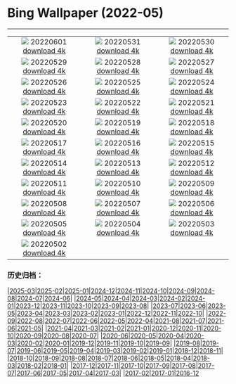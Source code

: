 # Bing Wallpaper (2022-05)
**************
| | | |
| :----: | :----: | :----: |
| ![](https://www.bing.com/th?id=OHR.MarovoLagoon_FR-FR0815135447_1920x1080.jpg) 20220601 [download 4k](https://www.bing.com/th?id=OHR.MarovoLagoon_FR-FR0815135447_UHD.jpg) | ![](https://www.bing.com/th?id=OHR.ParrotDay_FR-FR0616853074_1920x1080.jpg) 20220531 [download 4k](https://www.bing.com/th?id=OHR.ParrotDay_FR-FR0616853074_UHD.jpg) | ![](https://www.bing.com/th?id=OHR.SunsetVillage_FR-FR6099215834_1920x1080.jpg) 20220530 [download 4k](https://www.bing.com/th?id=OHR.SunsetVillage_FR-FR6099215834_UHD.jpg) |
| ![](https://www.bing.com/th?id=OHR.MomJoey_FR-FR0275359119_1920x1080.jpg) 20220529 [download 4k](https://www.bing.com/th?id=OHR.MomJoey_FR-FR0275359119_UHD.jpg) | ![](https://www.bing.com/th?id=OHR.PurnululuNP_FR-FR0119227825_1920x1080.jpg) 20220528 [download 4k](https://www.bing.com/th?id=OHR.PurnululuNP_FR-FR0119227825_UHD.jpg) | ![](https://www.bing.com/th?id=OHR.MarinHeadlands_FR-FR9919380737_1920x1080.jpg) 20220527 [download 4k](https://www.bing.com/th?id=OHR.MarinHeadlands_FR-FR9919380737_UHD.jpg) |
| ![](https://www.bing.com/th?id=OHR.Monteverde_FR-FR8373694674_1920x1080.jpg) 20220526 [download 4k](https://www.bing.com/th?id=OHR.Monteverde_FR-FR8373694674_UHD.jpg) | ![](https://www.bing.com/th?id=OHR.Alhambra_FR-FR8198055415_1920x1080.jpg) 20220525 [download 4k](https://www.bing.com/th?id=OHR.Alhambra_FR-FR8198055415_UHD.jpg) | ![](https://www.bing.com/th?id=OHR.KornatiNP_FR-FR8021859367_1920x1080.jpg) 20220524 [download 4k](https://www.bing.com/th?id=OHR.KornatiNP_FR-FR8021859367_UHD.jpg) |
| ![](https://www.bing.com/th?id=OHR.RedBellied_FR-FR7834318654_1920x1080.jpg) 20220523 [download 4k](https://www.bing.com/th?id=OHR.RedBellied_FR-FR7834318654_UHD.jpg) | ![](https://www.bing.com/th?id=OHR.ZebraEgret_FR-FR7656451033_1920x1080.jpg) 20220522 [download 4k](https://www.bing.com/th?id=OHR.ZebraEgret_FR-FR7656451033_UHD.jpg) | ![](https://www.bing.com/th?id=OHR.AlbionFalls_FR-FR7443292694_1920x1080.jpg) 20220521 [download 4k](https://www.bing.com/th?id=OHR.AlbionFalls_FR-FR7443292694_UHD.jpg) |
| ![](https://www.bing.com/th?id=OHR.Martin_FR-FR7076602689_1920x1080.jpg) 20220520 [download 4k](https://www.bing.com/th?id=OHR.Martin_FR-FR7076602689_UHD.jpg) | ![](https://www.bing.com/th?id=OHR.GlassBridge_FR-FR4054416552_1920x1080.jpg) 20220519 [download 4k](https://www.bing.com/th?id=OHR.GlassBridge_FR-FR4054416552_UHD.jpg) | ![](https://www.bing.com/th?id=OHR.KansasPrairiefire_FR-FR3805746774_1920x1080.jpg) 20220518 [download 4k](https://www.bing.com/th?id=OHR.KansasPrairiefire_FR-FR3805746774_UHD.jpg) |
| ![](https://www.bing.com/th?id=OHR.Cannes22_FR-FR3521436026_1920x1080.jpg) 20220517 [download 4k](https://www.bing.com/th?id=OHR.Cannes22_FR-FR3521436026_UHD.jpg) | ![](https://www.bing.com/th?id=OHR.RG2022_FR-FR3111283418_1920x1080.jpg) 20220516 [download 4k](https://www.bing.com/th?id=OHR.RG2022_FR-FR3111283418_UHD.jpg) | ![](https://www.bing.com/th?id=OHR.BerninaBloodMoon_FR-FR2050404886_1920x1080.jpg) 20220515 [download 4k](https://www.bing.com/th?id=OHR.BerninaBloodMoon_FR-FR2050404886_UHD.jpg) |
| ![](https://www.bing.com/th?id=OHR.WindmillDay_FR-FR1644102498_1920x1080.jpg) 20220514 [download 4k](https://www.bing.com/th?id=OHR.WindmillDay_FR-FR1644102498_UHD.jpg) | ![](https://www.bing.com/th?id=OHR.MaasaiGiraffe_FR-FR1406697439_1920x1080.jpg) 20220513 [download 4k](https://www.bing.com/th?id=OHR.MaasaiGiraffe_FR-FR1406697439_UHD.jpg) | ![](https://www.bing.com/th?id=OHR.RedCross_FR-FR1123829831_1920x1080.jpg) 20220512 [download 4k](https://www.bing.com/th?id=OHR.RedCross_FR-FR1123829831_UHD.jpg) |
| ![](https://www.bing.com/th?id=OHR.OiaVillage_FR-FR0741345231_1920x1080.jpg) 20220511 [download 4k](https://www.bing.com/th?id=OHR.OiaVillage_FR-FR0741345231_UHD.jpg) | ![](https://www.bing.com/th?id=OHR.GiffordPinchot_FR-FR0377034326_1920x1080.jpg) 20220510 [download 4k](https://www.bing.com/th?id=OHR.GiffordPinchot_FR-FR0377034326_UHD.jpg) | ![](https://www.bing.com/th?id=OHR.GoremeNationalPark_FR-FR2103692868_1920x1080.jpg) 20220509 [download 4k](https://www.bing.com/th?id=OHR.GoremeNationalPark_FR-FR2103692868_UHD.jpg) |
| ![](https://www.bing.com/th?id=OHR.PawneeOwls_FR-FR1773476741_1920x1080.jpg) 20220508 [download 4k](https://www.bing.com/th?id=OHR.PawneeOwls_FR-FR1773476741_UHD.jpg) | ![](https://www.bing.com/th?id=OHR.SwedishAntenna_FR-FR1439823433_1920x1080.jpg) 20220507 [download 4k](https://www.bing.com/th?id=OHR.SwedishAntenna_FR-FR1439823433_UHD.jpg) | ![](https://www.bing.com/th?id=OHR.HertfordshireBluebells_FR-FR0177253916_1920x1080.jpg) 20220506 [download 4k](https://www.bing.com/th?id=OHR.HertfordshireBluebells_FR-FR0177253916_UHD.jpg) |
| ![](https://www.bing.com/th?id=OHR.JaliscoAgave_FR-FR1654274610_1920x1080.jpg) 20220505 [download 4k](https://www.bing.com/th?id=OHR.JaliscoAgave_FR-FR1654274610_UHD.jpg) | ![](https://www.bing.com/th?id=OHR.WadiRum_FR-FR1878112441_1920x1080.jpg) 20220504 [download 4k](https://www.bing.com/th?id=OHR.WadiRum_FR-FR1878112441_UHD.jpg) | ![](https://www.bing.com/th?id=OHR.DuckHen_FR-FR1436087228_1920x1080.jpg) 20220503 [download 4k](https://www.bing.com/th?id=OHR.DuckHen_FR-FR1436087228_UHD.jpg) |
| ![](https://www.bing.com/th?id=OHR.TravertineTurkey_FR-FR1140932977_1920x1080.jpg) 20220502 [download 4k](https://www.bing.com/th?id=OHR.TravertineTurkey_FR-FR1140932977_UHD.jpg) |  |  |

### 历史归档：

|[2025-03](/../2025-03/2025-03.md)|[2025-02](/../2025-02/2025-02.md)|[2025-01](/../2025-01/2025-01.md)|[2024-12](/../2024-12/2024-12.md)|[2024-11](/../2024-11/2024-11.md)|[2024-10](/../2024-10/2024-10.md)|[2024-09](/../2024-09/2024-09.md)|[2024-08](/../2024-08/2024-08.md)|[2024-07](/../2024-07/2024-07.md)|[2024-06](/../2024-06/2024-06.md)|
|[2024-05](/../2024-05/2024-05.md)|[2024-04](/../2024-04/2024-04.md)|[2024-03](/../2024-03/2024-03.md)|[2024-02](/../2024-02/2024-02.md)|[2024-01](/../2024-01/2024-01.md)|[2023-12](/../2023-12/2023-12.md)|[2023-11](/../2023-11/2023-11.md)|[2023-10](/../2023-10/2023-10.md)|[2023-09](/../2023-09/2023-09.md)|[2023-08](/../2023-08/2023-08.md)|
|[2023-07](/../2023-07/2023-07.md)|[2023-06](/../2023-06/2023-06.md)|[2023-05](/../2023-05/2023-05.md)|[2023-04](/../2023-04/2023-04.md)|[2023-03](/../2023-03/2023-03.md)|[2023-02](/../2023-02/2023-02.md)|[2023-01](/../2023-01/2023-01.md)|[2022-12](/../2022-12/2022-12.md)|[2022-11](/../2022-11/2022-11.md)|[2022-10](/../2022-10/2022-10.md)|
|[2022-09](/../2022-09/2022-09.md)|[2022-08](/../2022-08/2022-08.md)|[2022-07](/../2022-07/2022-07.md)|[2022-06](/../2022-06/2022-06.md)|[2022-05](/2022-05.md)|[2022-04](/../2022-04/2022-04.md)|[2021-08](/../2021-08/2021-08.md)|[2021-07](/../2021-07/2021-07.md)|[2021-06](/../2021-06/2021-06.md)|[2021-05](/../2021-05/2021-05.md)|
|[2021-04](/../2021-04/2021-04.md)|[2021-03](/../2021-03/2021-03.md)|[2021-02](/../2021-02/2021-02.md)|[2021-01](/../2021-01/2021-01.md)|[2020-12](/../2020-12/2020-12.md)|[2020-11](/../2020-11/2020-11.md)|[2020-10](/../2020-10/2020-10.md)|[2020-09](/../2020-09/2020-09.md)|[2020-08](/../2020-08/2020-08.md)|[2020-07](/../2020-07/2020-07.md)|
|[2020-06](/../2020-06/2020-06.md)|[2020-05](/../2020-05/2020-05.md)|[2020-04](/../2020-04/2020-04.md)|[2020-03](/../2020-03/2020-03.md)|[2020-02](/../2020-02/2020-02.md)|[2020-01](/../2020-01/2020-01.md)|[2019-12](/../2019-12/2019-12.md)|[2019-11](/../2019-11/2019-11.md)|[2019-10](/../2019-10/2019-10.md)|[2019-09](/../2019-09/2019-09.md)|
|[2019-08](/../2019-08/2019-08.md)|[2019-07](/../2019-07/2019-07.md)|[2019-06](/../2019-06/2019-06.md)|[2019-05](/../2019-05/2019-05.md)|[2019-04](/../2019-04/2019-04.md)|[2019-03](/../2019-03/2019-03.md)|[2019-02](/../2019-02/2019-02.md)|[2019-01](/../2019-01/2019-01.md)|[2018-12](/../2018-12/2018-12.md)|[2018-11](/../2018-11/2018-11.md)|
|[2018-10](/../2018-10/2018-10.md)|[2018-09](/../2018-09/2018-09.md)|[2018-08](/../2018-08/2018-08.md)|[2018-07](/../2018-07/2018-07.md)|[2018-06](/../2018-06/2018-06.md)|[2018-05](/../2018-05/2018-05.md)|[2018-04](/../2018-04/2018-04.md)|[2018-03](/../2018-03/2018-03.md)|[2018-02](/../2018-02/2018-02.md)|[2018-01](/../2018-01/2018-01.md)|
|[2017-12](/../2017-12/2017-12.md)|[2017-11](/../2017-11/2017-11.md)|[2017-10](/../2017-10/2017-10.md)|[2017-09](/../2017-09/2017-09.md)|[2017-08](/../2017-08/2017-08.md)|[2017-07](/../2017-07/2017-07.md)|[2017-06](/../2017-06/2017-06.md)|[2017-05](/../2017-05/2017-05.md)|[2017-04](/../2017-04/2017-04.md)|[2017-03](/../2017-03/2017-03.md)|
|[2017-02](/../2017-02/2017-02.md)|[2017-01](/../2017-01/2017-01.md)|[2016-12](/../2016-12/2016-12.md)